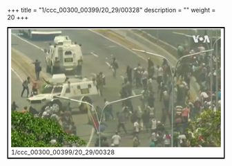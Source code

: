 +++
title = "1/ccc_00300_00399/20_29/00328"
description = ""
weight = 20
+++

<table style="border:2px solid black;max-width:800px;max-height:800px;" 
><tr><td>
<img class="center-fit-jpg"
src="/jpg_/aaa_20190430_NxaOmWaI8sI_00327.jpg">
1/ccc_00300_00399/20_29/00328
</img></td></tr></table>
